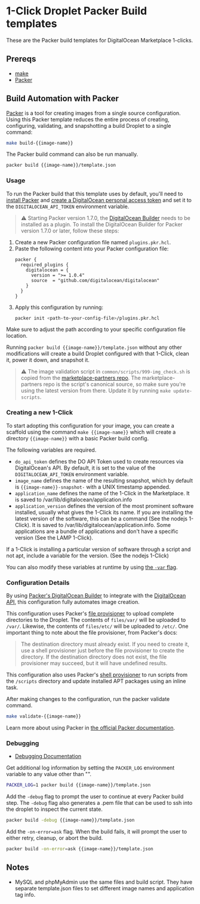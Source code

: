 # 1-Click Droplet Packer Build templates

These are the Packer build templates for DigitalOcean Marketplace 1-clicks.

## Prereqs

* [make](https://www.gnu.org/software/make/)
* [Packer](https://www.packer.io/intro/index.html)

## Build Automation with Packer

[Packer](https://www.packer.io/intro/index.html) is a tool for creating images from a single source configuration. Using this Packer template reduces the entire process of creating, configuring, validating, and snapshotting a build Droplet to a single command:

```sh
make build-{{image-name}}
```

The Packer build command can also be run manually.

```sh
packer build {{image-name}}/template.json
```

### Usage

To run the Packer build that this template uses by default, you'll need to [install Packer](https://www.packer.io/intro/getting-started/install.html) and [create a DigitalOcean personal access token](https://docs.digitalocean.com/reference/api/create-personal-access-token/) and set it to the `DIGITALOCEAN_API_TOKEN` environment variable.

> ⚠️ Starting Packer version 1.7.0, the [DigitalOcean Builder](https://www.packer.io/docs/builders/digitalocean.html) needs to be installed as a plugin. To install the DigitalOcean Builder for Packer version 1.7.0 or later, follow these steps:

1. Create a new Packer configuration file named `plugins.pkr.hcl`.
2. Paste the following content into your Packer configuration file:
    ```hcl
    packer {
      required_plugins {
        digitalocean = {
          version = ">= 1.0.4"
          source  = "github.com/digitalocean/digitalocean"
        }
      }
    }
    ```
3. Apply this configuration by running:
    ```bash
    packer init <path-to-your-config-file>/plugins.pkr.hcl
    ```

Make sure to adjust the path according to your specific configuration file location.


Running `packer build {{image-name}}/template.json` without any other modifications will create a build Droplet configured with that 1-Click, clean it, power it down, and snapshot it.

> ⚠️ The image validation script in `common/scripts/999-img_check.sh` is copied from the [marketplace-partners repo](https://github.com/digitalocean/marketplace-partners). The marketplace-partners repo is the script's canonical source, so make sure you're using the latest version from there. Update it by running `make update-scripts`.

### Creating a new 1-Click

To start adopting this configuration for your image, you can create a scaffold using the command `make {{image-name}}` which will create a directory `{{image-name}}` with a basic Packer build config.

The following variables are required.

* `do_api_token` defines the DO API Token used to create resources via DigitalOcean's API. By default, it is set to the value of the `DIGITALOCEAN_API_TOKEN` environment variable.
* `image_name` defines the name of the resulting snapshot, which by default is `{{image-name}}-snapshot-` with a UNIX timestamp appended.
* `application_name` defines the name of the 1-Click in the Marketplace. It is saved to /var/lib/digitalocean/application.info
* `application_version` defines the version of the most prominent software installed, usually what gives the 1-Click its name. If you are installing the latest version of the software, this can be a command (See the nodejs 1-Click). It is saved to /var/lib/digitalocean/application.info. Some applications are a bundle of applications and don't have a specific version (See the LAMP 1-Click).

If a 1-Click is installing a particular version of software through a script and not apt, include a variable for the version. (See the nodejs 1-Click)

You can also modify these variables at runtime by using [the `-var` flag](https://www.packer.io/docs/templates/user-variables.html#setting-variables).

### Configuration Details

By using [Packer's DigitalOcean Builder](https://www.packer.io/docs/builders/digitalocean.html) to integrate with the [DigitalOcean API](https://developers.digitalocean.com/), this configuration fully automates image creation.

This configuration uses Packer's [file provisioner](https://www.packer.io/docs/provisioners/file.html) to upload complete directories to the Droplet. The contents of `files/var/` will be uploaded to `/var/`. Likewise, the contents of `files/etc/` will be uploaded to `/etc/`. One important thing to note about the file provisioner, from Packer's docs:

> The destination directory must already exist. If you need to create it, use a shell provisioner just before the file provisioner to create the directory. If the destination directory does not exist, the file provisioner may succeed, but it will have undefined results.

This configuration also uses Packer's [shell provisioner](https://www.packer.io/docs/provisioners/shell.html) to run scripts from the `/scripts` directory and update installed APT packages using an inline task.

After making changes to the configuration, run the packer validate command.

```sh
make validate-{{image-name}}
```

Learn more about using Packer in [the official Packer documentation](https://www.packer.io/docs/index.html).

### Debugging

* [Debugging Documentation](https://www.packer.io/docs/debugging)

Get additional log information by setting the `PACKER_LOG` environment variable to any value other than "".

```sh
PACKER_LOG=1 packer build {{image-name}}/template.json
```

Add the `-debug` flag to prompt the user to continue at every Packer build step. The `-debug` flag also generates a .pem file that can be used to ssh into the droplet to inspect the current state.

```sh
packer build -debug {{image-name}}/template.json
```

Add the `-on-error=ask` flag. When the build fails, it will prompt the user to either retry, cleanup, or abort the build.

```sh
packer build -on-error=ask {{image-name}}/template.json
```

## Notes

* MySQL and phpMyAdmin use the same files and build script. They have separate template.json files to set different image names and application tag info.
